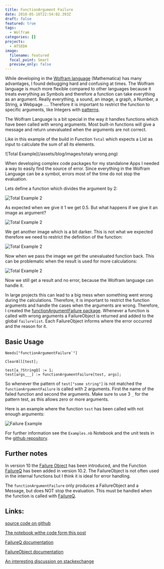 ```yaml
---
title: FunctionArgument Failure
date: 2018-05-16T22:54:02.393Z
draft: false
featured: true
tags:
  - Wolfram
categories: []
projects:
  - ATSEDA
image:
  filename: featured
  focal_point: Smart
  preview_only: false
---
```


While developing in the [Wolfram language](https://www.wolfram.com/language/) (Mathematica) has many advantages, I found debugging hard and confusing at times. The Wolfram language is much more flexible compared to other languages because it treats everything as Symbols and therefore a function can take everything as an argument. Really everything, a sound, an image, a graph, a Number, a String, a Webpage ....
Therefore it is important to restrict the function to specific arguments, like Integers with [patterns](https://www.wolfram.com/language/elementary-introduction/2nd-ed/40-defining-your-own-functions.html).

The Wolfram Language is a bit special in the way it handles functions which have been called with wrong arguments. Most built-in functions will give a message and return unevaluated when the arguments are not correct.

Like in this example of the build in Function `Total` which expects a List as input to calculate the sum of all its elements.

![Total Example](/assets/blog/images/totaly wrong.png)

When developing complex code packages for my standalone Apps I needed a way to easily find the source of error. Since everything in the Wolfram Language can be a symbol, errors most of the time do not stop the evaluation.

Lets define a function which divides the argument by 2:

![Total Example 2](/media/blog/devidedBy2_1.png)

As expected when we give it 1 we get 0.5. But what happens if we give it an image as argument?

![Total Example 2](/media/blog/devidedBy2_media.png)

We get another image which is a bit darker. This is not what we expected therefore we need to restrict the definition of the function:

![Total Example 2](/media/blog/devidedBy2_2.png)

Now when we pass the image we get the unevaluated function back. This can be problematic when the result is used for more calculations:

![Total Example 2](/media/blog/devidedBy3.png)

Now we still get a result and no error, because the Wolfram language can handle it.

In large projects this can lead to a big mess when something went wrong during the calculations. Therefore, it is important to restrict the function arguments and handle the cases when the arguments are wrong.
Therefore, I created the [functionArgumentFailure package](https://github.com/tgoelles/functionArgumentFailure). Whenever a function is called with wrong arguments a FailureObject is returned and added to the global `failurelist`.  Each FailureObject informs where the error occurred and the reason for it.


## Basic Usage


	Needs["functionArgumentFailure`"]

	ClearAll[test];

	test[a_?StringQ] := 1;
	test[args___] := functionArgumentFailure[test, args];


So whenever the pattern of `test["some string"]` is not matched the `functionArgumentFailure` is called with 2 arguments. First the name of the failed function and second the arguments.
Make sure to use 3 `_` for the pattern test, as this allows zero or more arguments.

Here is an example where the function `test` has been called with not enough arguments:

![Failure Example](/media/blog/failure.png)

For further information see the `Examples.nb` Notebook and the unit tests in the [github repository](https://github.com/tgoelles/functionArgumentFailure).

## Further notes

In version 10 the [Failure Object](http://reference.wolfram.com/language/ref/FailureQ.html) has been introduced, and the Function [FailureQ](http://reference.wolfram.com/language/ref/FailureQ.html) has been added in version 10.2.
The FailureObject is not often used in the internal functions but I think it is ideal for error handling.

 The `functionArgumentFailure` only produces a FailureObject and a Message, but does NOT stop the evaluation.
 This must be handled when the function is called with [FailureQ](http://reference.wolfram.com/language/ref/FailureQ.html).

## Links:

[source code on github](https://github.com/tgoelles/functionArgumentFailure)

[The notebook withe code form this post](/assets/cdf/functionArgumentFailure_Post.nb)


[FailureQ documentation](http://reference.wolfram.com/language/ref/FailureQ.html)

[FailureObject documentation](http://reference.wolfram.com/language/ref/Failure.html)

[An interesting discussion on stackexchange](https://mathematica.stackexchange.com/questions/29321/what-are-the-best-practices-most-common-idiomatic-ways-to-report-errors-in-m#6563886)